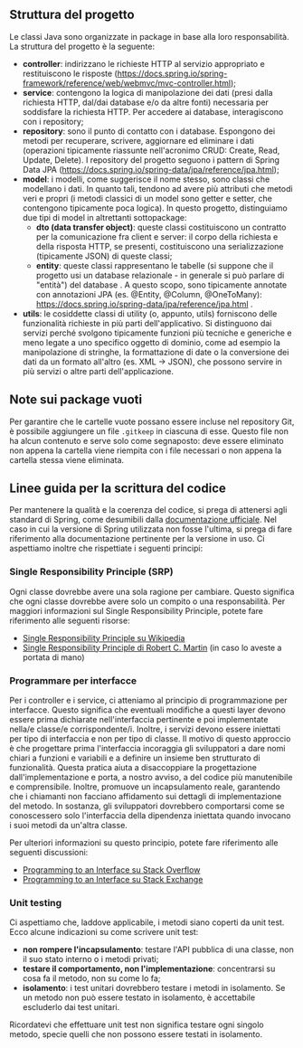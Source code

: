 ## Struttura del progetto

Le classi Java sono organizzate in package in base alla loro responsabilità. La struttura del progetto è la seguente:
- **controller**: indirizzano le richieste HTTP al servizio appropriato e restituiscono le risposte (https://docs.spring.io/spring-framework/reference/web/webmvc/mvc-controller.html);
- **service**: contengono la logica di manipolazione dei dati (presi dalla richiesta HTTP, dal/dai database e/o da altre fonti) necessaria per soddisfare la richiesta HTTP. Per accedere ai database, interagiscono con i repository;
- **repository**: sono il punto di contatto con i database. Espongono dei metodi per recuperare, scrivere, aggiornare ed eliminare i dati (operazioni tipicamente riassunte nell'acronimo CRUD: Create, Read, Update, Delete). I repository del progetto seguono i pattern di Spring Data JPA (https://docs.spring.io/spring-data/jpa/reference/jpa.html);
- **model**: i modelli, come suggerisce il nome stesso, sono classi che modellano i dati. In quanto tali, tendono ad avere più attributi che metodi veri e propri (i metodi classici di un model sono getter e setter, che contengono tipicamente poca logica). In questo progetto, distinguiamo due tipi di model in altrettanti sottopackage:
    - **dto (data transfer object)**: queste classi costituiscono un contratto per la comunicazione fra client e server: il corpo della richiesta e della risposta HTTP, se presenti, costituiscono una serializzazione (tipicamente JSON) di queste classi;
    - **entity**: queste classi rappresentano le tabelle (si suppone che il progetto usi un database relazionale - in generale si può parlare di "entità") del database . A questo scopo, sono tipicamente annotate con annotazioni JPA (es. @Entity, @Column, @OneToMany): https://docs.spring.io/spring-data/jpa/reference/jpa.html .
- **utils**: le cosiddette classi di utility (o, appunto, utils) forniscono delle funzionalità richieste in più parti dell'applicativo. Si distinguono dai servizi perché svolgono tipicamente funzioni più tecniche e generiche e meno legate a uno specifico oggetto di dominio, come ad esempio la manipolazione di stringhe, la formattazione di date o la conversione dei dati da un formato all'altro (es. XML -> JSON), che possono servire in più servizi o altre parti dell'applicazione.

## Note sui package vuoti

Per garantire che le cartelle vuote possano essere incluse nel repository Git, è possibile aggiungere un file `.gitkeep` in ciascuna di esse. Questo file non ha alcun contenuto e serve solo come segnaposto: deve essere eliminato non appena la cartella viene riempita con i file necessari o non appena la cartella stessa viene eliminata.

## Linee guida per la scrittura del codice

Per mantenere la qualità e la coerenza del codice, si prega di attenersi agli standard di Spring, come desumibili dalla [documentazione ufficiale](https://docs.spring.io/spring-framework/docs/current/reference/html5/). Nel caso in cui la versione di Spring utilizzata non fosse l'ultima, si prega di fare riferimento alla documentazione pertinente per la versione in uso.
Ci aspettiamo inoltre che rispettiate i seguenti principi:

### Single Responsibility Principle (SRP)

Ogni classe dovrebbe avere una sola ragione per cambiare. Questo significa che ogni classe dovrebbe avere solo un compito o una responsabilità.
Per maggiori informazioni sul Single Responsibility Principle, potete fare riferimento alle seguenti risorse:
- [Single Responsibility Principle su Wikipedia](https://en.wikipedia.org/wiki/Single-responsibility_principle)
- [Single Responsibility Principle di Robert C. Martin](https://www.oreilly.com/library/view/clean-architecture-a/9780134494272/) (in caso lo aveste a portata di mano)


### Programmare per interfacce

Per i controller e i service, ci atteniamo al principio di programmazione per interfacce. Questo significa che eventuali modifiche a questi layer devono essere prima dichiarate nell'interfaccia pertinente e poi implementate nella/e classe/e corrispondente/i. Inoltre, i servizi devono essere iniettati per tipo di interfaccia e non per tipo di classe.
Il motivo di questo approccio è che progettare prima l'interfaccia incoraggia gli sviluppatori a dare nomi chiari a funzioni e variabili e a definire un insieme ben strutturato di funzionalità. Questa pratica aiuta a disaccoppiare la progettazione dall'implementazione e porta, a nostro avviso, a del codice più manutenibile e comprensibile. Inoltre, promuove un incapsulamento reale, garantendo che i chiamanti non facciano affidamento sui dettagli di implementazione del metodo. In sostanza, gli sviluppatori dovrebbero comportarsi come se conoscessero solo l'interfaccia della dipendenza iniettata quando invocano i suoi metodi da un'altra classe.

Per ulteriori informazioni su questo principio, potete fare riferimento alle seguenti discussioni:
- [Programming to an Interface su Stack Overflow](https://stackoverflow.com/questions/383947/what-does-it-mean-to-program-to-an-interface)
- [Programming to an Interface su Stack Exchange](https://softwareengineering.stackexchange.com/questions/232359/understanding-programming-to-an-interface)

### Unit testing

Ci aspettiamo che, laddove applicabile, i metodi siano coperti da unit test. Ecco alcune indicazioni su come scrivere unit test:
- **non rompere l'incapsulamento**: testare l'API pubblica di una classe, non il suo stato interno o i metodi privati;
- **testare il comportamento, non l'implementazione**: concentrarsi su cosa fa il metodo, non su come lo fa;
- **isolamento**: i test unitari dovrebbero testare i metodi in isolamento. Se un metodo non può essere testato in isolamento, è accettabile escluderlo dai test unitari.

Ricordatevi che effettuare unit test non significa testare ogni singolo metodo, specie quelli che non possono essere testati in isolamento.
